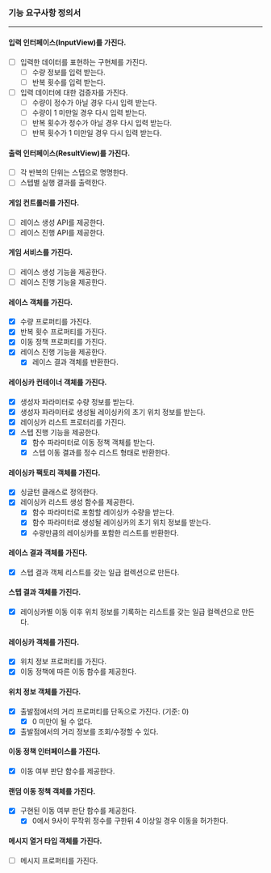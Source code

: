### 기능 요구사항 정의서
* * *
#### 입력 인터페이스(InputView)를 가진다.
- [ ] 입력한 데이터를 표현하는 구현체를 가진다.
  - [ ] 수량 정보를 입력 받는다.
  - [ ] 반복 횟수를 입력 받는다.
- [ ] 입력 데이터에 대한 검증자를 가진다.
  - [ ] 수량이 정수가 아닐 경우 다시 입력 받는다. 
  - [ ] 수량이 1 미만일 경우 다시 입력 받는다.
  - [ ] 반복 횟수가 정수가 아닐 경우 다시 입력 받는다.
  - [ ] 반복 횟수가 1 미만일 경우 다시 입력 받는다.
#### 출력 인터페이스(ResultView)를 가진다.
- [ ] 각 반복의 단위는 스텝으로 명명한다.
- [ ] 스텝별 실행 결과를 출력한다.
#### 게임 컨트롤러를 가진다.
- [ ] 레이스 생성 API를 제공한다.
- [ ] 레이스 진행 API를 제공한다.
#### 게임 서비스를 가진다.
- [ ] 레이스 생성 기능을 제공한다.
- [ ] 레이스 진행 기능을 제공한다.
#### 레이스 객체를 가진다.
- [x] 수량 프로퍼티를 가진다.
- [x] 반복 횟수 프로퍼티를 가진다.
- [x] 이동 정책 프로퍼티를 가진다.
- [x] 레이스 진행 기능을 제공한다.
  - [x] 레이스 결과 객체를 반환한다.
#### 레이싱카 컨테이너 객체를 가진다.
- [x] 생성자 파라미터로 수량 정보를 받는다.
- [x] 생성자 파라미터로 생성될 레이싱카의 초기 위치 정보를 받는다.
- [x] 레이싱카 리스트 프로터리를 가진다.
- [x] 스텝 진행 기능을 제공한다.
  - [x] 함수 파라미터로 이동 정책 객체를 받는다.
  - [x] 스텝 이동 결과를 정수 리스트 형태로 반환한다. 
#### 레이싱카 팩토리 객체를 가진다.
- [x] 싱글턴 클래스로 정의한다.
- [x] 레이싱카 리스트 생성 함수를 제공한다.
  - [x] 함수 파라미터로 포함할 레이싱카 수량을 받는다.
  - [x] 함수 파라미터로 생성될 레이싱카의 초기 위치 정보를 받는다.
  - [x] 수량만큼의 레이싱카를 포함한 리스트를 반환한다.
#### 레이스 결과 객체를 가진다.
- [x] 스텝 결과 객체 리스트를 갖는 일급 컬렉션으로 만든다. 
#### 스텝 결과 객체를 가진다.
- [x] 레이싱카별 이동 이후 위치 정보를 기록하는 리스트를 갖는 일급 컬렉션으로 만든다.
#### 레이싱카 객체를 가진다.
- [x] 위치 정보 프로퍼티를 가진다.
- [x] 이동 정책에 따른 이동 함수를 제공한다.
#### 위치 정보 객체를 가진다.
- [x] 출발점에서의 거리 프로퍼티를 단독으로 가진다. (기준: 0)
  - [x] 0 미만이 될 수 없다.
- [x] 출발점에서의 거리 정보를 조회/수정할 수 있다.
#### 이동 정책 인터페이스를 가진다.
- [x] 이동 여부 판단 함수를 제공한다.
#### 랜덤 이동 정책 객체를 가진다.
- [x] 구현된 이동 여부 판단 함수를 제공한다.
  - [x] 0에서 9사이 무작위 정수를 구한뒤 4 이상일 경우 이동을 허가한다.
#### 메시지 열거 타입 객체를 가진다.
- [ ] 메시지 프로퍼티를 가진다.